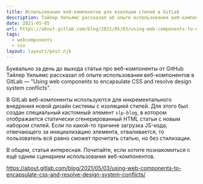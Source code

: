 ```yaml
---
title: Использование веб-компонетов для изоляции стилей в GitLab
description: Тайлер Уильямс рассказал об опыте использования веб-компонентов в GitLab
date: 2021-05-05
url: https://about.gitlab.com/blog/2021/05/03/using-web-components-to-encapsulate-css-and-resolve-design-system-conflicts/
tags:
  - webcomponents
  - css
layout: layouts/post.njk
---
```

Буквально за день до выхода статьи про веб-компоненты от GitHub Тайлер Уильямс рассказал об опыте использования веб-компонентов в GitLab — "Using web components to encapsulate CSS and resolve design system conflicts".

В GitLab веб-компоненты используются для инкрементального внедрения новой дизайн системы с изоляцией стилей. Для этого был создан специальный кастомный элемент `slp-blog`, в котором отображается статически сгенерированный HTML статьи с новым набором стилей. Если по какой-то причине загрузка JS-кода, отвечающего за инициализацию элемента, отваливается, то пользователь всё равно сможет прочитать статью, но без стилизации.

В общем, статья интересная. Почитайте, если хотите познакомиться с ещё одним сценарием использования веб-компонентов.

https://about.gitlab.com/blog/2021/05/03/using-web-components-to-encapsulate-css-and-resolve-design-system-conflicts/
